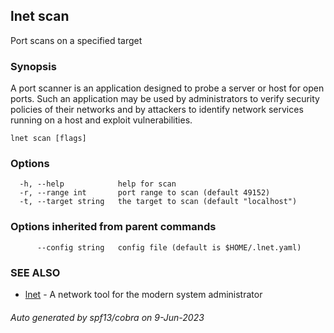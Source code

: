 ## lnet scan

Port scans on a specified target

### Synopsis

A port scanner is an application designed to probe a server or 
host for open ports. Such an application may be used by 
administrators to verify security policies of their networks 
and by attackers to identify network services running on a 
host and exploit vulnerabilities.

```
lnet scan [flags]
```

### Options

```
  -h, --help            help for scan
  -r, --range int       port range to scan (default 49152)
  -t, --target string   the target to scan (default "localhost")
```

### Options inherited from parent commands

```
      --config string   config file (default is $HOME/.lnet.yaml)
```

### SEE ALSO

* [lnet](lnet.md)	 - A network tool for the modern system administrator

###### Auto generated by spf13/cobra on 9-Jun-2023
